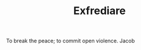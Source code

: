 ---
title: Exfrediare
letter: E
permalink: "/definitions/bld-exfrediare.html"
body: To break the peace; to commit open violence. Jacob
published_at: '2018-07-07'
source: Black's Law Dictionary 2nd Ed (1910)
layout: post
---